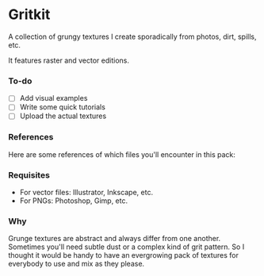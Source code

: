 # Gritkit
A collection of grungy textures I create sporadically from photos, dirt, spills, etc.

It features raster and vector editions.

### To-do
- [ ] Add visual examples
- [ ] Write some quick tutorials
- [ ] Upload the actual textures

### References
Here are some references of which files you'll encounter in this pack:

### Requisites
* For vector files: Illustrator, Inkscape, etc.
* For PNGs: Photoshop, Gimp, etc.

### Why
Grunge textures are abstract and always differ from one another. Sometimes you'll need subtle dust or a complex kind of grit pattern. So I thought it would be handy to have an evergrowing pack of textures for everybody to use and mix as they please.
